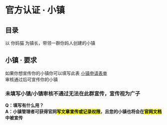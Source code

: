 # 官方认证 · 小镇
## 目录
<NCard title="😁 柠檬镇" link="/town/LemonTown">
以 你妈猫 为镇长，带领一群你妈人创建的小镇
</NCard>

## 小镇 · 要求
如果你想宣传你的小镇你可以填写此表 [小镇申请表单](https://wj.qq.com/s2/15237240/be55/)  
审核通过后可宣传你的小镇



### 未填写小镇/小镇审核不通过无法在此群宣传，宣传视为广子
**Q：填写有什么用？**  
**A：小镇管理者可获得官网<mark>写文章宣传或记录权限</mark>，且您的小镇也将会在<mark>官网文档</mark>中被宣传**